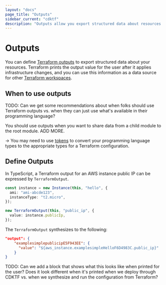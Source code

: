 ```yaml
---
layout: "docs"
page_title: "Outputs"
sidebar_current: "cdktf"
description: "Outputs allow you export structured data about resources. Learn to define them in CDK for Terraform."
---
```


# Outputs

You can define [Terraform outputs](https://www.terraform.io/docs/configuration-0-11/outputs.html) to export structured data about your resources. Terraform prints the output value for the user after it applies infrastructure changes, and you can use this information as a data source for other [Terraform workspaces](https://www.terraform.io/docs/language/state/workspaces.html).

## When to use outputs

TODO: Can we get some recommendations about when folks should use Terraform outputs vs. when they can just use what's available in their programming language?

You should use outputs when you want to share data from a child module to the root module. ADD MORE.

-> You may need to use [tokens](/fundamentals/tokens.html) to convert your programming language types to the appropriate types for a Terraform configuration.


## Define Outputs

In TypeScript, a Terraform output for an AWS instance public IP can be expressed by `TerraformOutput`.

```typescript
const instance = new Instance(this, "hello", {
  ami: "ami-abcde123",
  instanceType: "t2.micro",
});

new TerraformOutput(this, "public_ip", {
  value: instance.publicIp,
});
```

The `TerraformOutput` synthesizes to the following:

```json
"output": {
    "examplesimplepublicipE5F943EE": {
      "value": "${aws_instance.examplesimpleHelloF6D4983C.public_ip}"
    }
}
```

TODO: Can we add a block that shows what this looks like when printed for the user? Does it look different when it's printed when we deploy through CDKTF vs. when we synthesize and run the configuration from Terraform?
